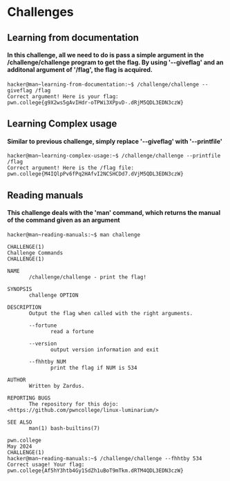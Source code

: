 # Challenges 
## Learning from documentation 
#### In this challenge, all we need to do is pass a simple argument in the /challenge/challenge program to get the flag. By using '--giveflag' and an additonal argument of '/flag', the flag is acquired.
```
hacker@man~learning-from-documentation:~$ /challenge/challenge --giveflag /flag 
Correct argument! Here is your flag:
pwn.college{g9X2ws5gAvIHdr-oTPWi3XPpvD-.dRjM5QDL3EDN3czW}
```
## Learning Complex usage
#### Similar to previous challenge, simply replace '--giveflag' with '--printfile'
```
hacker@man~learning-complex-usage:~$ /challenge/challenge --printfile /flag
Correct argument! Here is the /flag file:
pwn.college{M4IQlpPv6fPq2HAfvI2NCSHCDd7.dVjM5QDL3EDN3czW}
```
## Reading manuals
#### This challenge deals with the 'man' command, which returns the manual of the command given as an argument
```
hacker@man~reading-manuals:~$ man challenge

CHALLENGE(1)                                                                             Challenge Commands                                                                             CHALLENGE(1)

NAME
       /challenge/challenge - print the flag!

SYNOPSIS
       challenge OPTION

DESCRIPTION
       Output the flag when called with the right arguments.

       --fortune
              read a fortune

       --version
              output version information and exit

       --fhhtby NUM
              print the flag if NUM is 534

AUTHOR
       Written by Zardus.

REPORTING BUGS
       The repository for this dojo: <https://github.com/pwncollege/linux-luminarium/>

SEE ALSO
       man(1) bash-builtins(7)

pwn.college                                                                                   May 2024                                                                                  CHALLENGE(1)
hacker@man~reading-manuals:~$ /challenge/challenge --fhhtby 534
Correct usage! Your flag: pwn.college{Af5hY3htb4Gy1SdZh1uBoT9mTkm.dRTM4QDL3EDN3czW}
```
